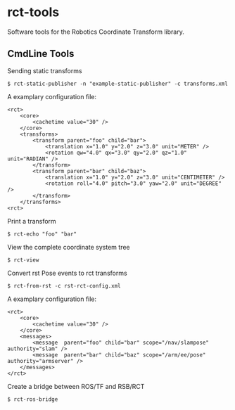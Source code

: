 # rct-tools

Software tools for the Robotics Coordinate Transform library.

## CmdLine Tools

Sending static transforms

    $ rct-static-publisher -n "example-static-publisher" -c transforms.xml

A examplary configuration file:

    <rct>
        <core>
            <cachetime value="30" />
        </core>
        <transforms>
            <transform parent="foo" child="bar">
                <translation x="1.0" y="2.0" z="3.0" unit="METER" />
                <rotation qw="4.0" qx="3.0" qy="2.0" qz="1.0" unit="RADIAN" />
            </transform>
            <transform parent="bar" child="baz">
                <translation x="1.0" y="2.0" z="3.0" unit="CENTIMETER" />
                <rotation roll="4.0" pitch="3.0" yaw="2.0" unit="DEGREE" />
            </transform>
        </transforms>
    <rct>

Print a transform

    $ rct-echo "foo" "bar"

View the complete coordinate system tree

    $ rct-view

Convert rst Pose events to rct transforms

    $ rct-from-rst -c rst-rct-config.xml

A examplary configuration file:

    <rct>
        <core>
            <cachetime value="30" />
        </core>
        <messages>
            <message  parent="foo" child="bar" scope="/nav/slampose" authority="slam" />
            <message  parent="bar" child="baz" scope="/arm/ee/pose" authority="armserver" />
        </messages>
    </rct>

Create a bridge between ROS/TF and RSB/RCT

    $ rct-ros-bridge


